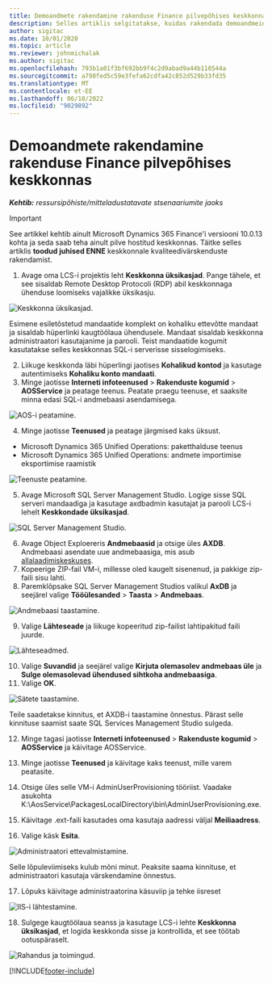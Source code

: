 ```yaml
---
title: Demoandmete rakendamine rakenduse Finance pilvepõhises keskkonnas
description: Selles artiklis selgitatakse, kuidas rakendada demoandmeid Project Operationsist Dynamics 365 Finance pilve hostitud keskkonda.
author: sigitac
ms.date: 10/01/2020
ms.topic: article
ms.reviewer: johnmichalak
ms.author: sigitac
ms.openlocfilehash: 793b1a01f3bf692bb9f4c2d9abad9a44b110544a
ms.sourcegitcommit: a798fed5c59e3fefa62cdfa42c852d529b33fd35
ms.translationtype: MT
ms.contentlocale: et-EE
ms.lasthandoff: 06/18/2022
ms.locfileid: "9029892"
---
```

# <a name="apply-demo-data-to-a-finance-cloud-hosted-environment"></a>Demoandmete rakendamine rakenduse Finance pilvepõhises keskkonnas

_**Kehtib:** ressursipõhiste/mitteladustatavate stsenaariumite jaoks_

> [!IMPORTANT]
> See artikkel kehtib ainult Microsoft Dynamics 365 Finance'i versiooni 10.0.13 kohta ja seda saab teha ainult pilve hostitud keskkonnas. Täitke selles artiklis **toodud juhised ENNE** keskkonnale kvaliteedivärskenduste rakendamist.

1. Avage oma LCS-i projektis leht **Keskkonna üksikasjad**. Pange tähele, et see sisaldab Remote Desktop Protocoli (RDP) abil keskkonnaga ühenduse loomiseks vajalikke üksikasju.

![Keskkonna üksikasjad.](./media/1EnvironmentDetails.png)

Esimene esiletõstetud mandaatide komplekt on kohaliku ettevõtte mandaat ja sisaldab hüperlinki kaugtöölaua ühendusele. Mandaat sisaldab keskkonna administraatori kasutajanime ja parooli. Teist mandaatide kogumit kasutatakse selles keskkonnas SQL-i serverisse sisselogimiseks.

2. Liikuge keskkonda läbi hüperlingi jaotises **Kohalikud kontod** ja kasutage autentimiseks **Kohaliku konto mandaati**.
3. Minge jaotisse **Interneti infoteenused** > **Rakenduste kogumid** > **AOSService** ja peatage teenus. Peatate praegu teenuse, et saaksite minna edasi SQL-i andmebaasi asendamisega.

![AOS-i peatamine.](./media/2StopAOS.png)

4. Minge jaotisse **Teenused** ja peatage järgmised kaks üksust.

- Microsoft Dynamics 365 Unified Operations: paketthalduse teenus
- Microsoft Dynamics 365 Unified Operations: andmete importimise eksportimise raamistik

![Teenuste peatamine.](./media/3StopServices.png)

5. Avage Microsoft SQL Server Management Studio. Logige sisse SQL serveri mandaadiga ja kasutage axdbadmin kasutajat ja parooli LCS-i lehelt **Keskkondade üksikasjad**.

![SQL Server Management Studio.](./media/4SSMS.png)

6. Avage Object Exploereris **Andmebaasid** ja otsige üles **AXDB**. Andmebaasi asendate uue andmebaasiga, mis asub [allalaadimiskeskuses](https://download.microsoft.com/download/1/a/3/1a314bd2-b082-4a87-abdc-1ba26c92b63d/ProjOpsDemoDataFOGARelease.zip). 
7. Kopeerige ZIP-fail VM-i, millesse oled kaugelt sisenenud, ja pakkige zip-faili sisu lahti.
8. Paremklõpsake SQL Server Management Studios valikul **AxDB** ja seejärel valige **Tööülesanded** > **Taasta** > **Andmebaas**.

![Andmebaasi taastamine.](./media/5RestoreDatabase.png)

9. Valige **Lähteseade** ja liikuge kopeeritud zip-failist lahtipakitud faili juurde.

![Lähteseadmed.](./media/6SourceDevice.png)

10. Valige **Suvandid** ja seejärel valige **Kirjuta olemasolev andmebaas üle** ja **Sulge olemasolevad ühendused sihtkoha andmebaasiga**. 
11. Valige **OK**.

![Sätete taastamine.](./media/7RestoreSetting.png)

Teile saadetakse kinnitus, et AXDB-i taastamine õnnestus. Pärast selle kinnituse saamist saate SQL Services Management Studio sulgeda.

12. Minge tagasi jaotisse **Interneti infoteenused** > **Rakenduste kogumid** > **AOSService** ja käivitage AOSService.
13. Minge jaotisse **Teenused** ja käivitage kaks teenust, mille varem peatasite.

14. Otsige üles selle VM-i AdminUserProvisioning tööriist. Vaadake asukohta K:\AosService\PackagesLocalDirectory\bin\AdminUserProvisioning.exe.
15. Käivitage .ext-faili kasutades oma kasutaja aadressi väljal **Meiliaadress**. 
16. Valige käsk **Esita**.

![Administraatori ettevalmistamine.](./media/8AdminUserProvisioning.png)

Selle lõpuleviimiseks kulub mõni minut. Peaksite saama kinnituse, et administraatori kasutaja värskendamine õnnestus.

17. Lõpuks käivitage administraatorina käsuviip ja tehke iisreset

![IIS-i lähtestamine.](./media/9IISReset.png)

18. Sulgege kaugtöölaua seanss ja kasutage LCS-i lehte **Keskkonna üksikasjad**, et logida keskkonda sisse ja kontrollida, et see töötab ootuspäraselt.

![Rahandus ja toimingud.](./media/10FinanceAndOperations.png)


[!INCLUDE[footer-include](../includes/footer-banner.md)]